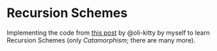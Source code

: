# Recursion Schemes

Implementing the code from [this post](https://hackmd.io/@oli-kitty/recursion-schemes-categorically) by @oli-kitty 
by myself to learn Recursion Schemes (only _Catamorphism_; there are many more). 
